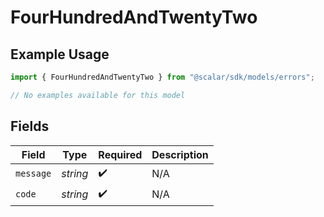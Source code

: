 # FourHundredAndTwentyTwo

## Example Usage

```typescript
import { FourHundredAndTwentyTwo } from "@scalar/sdk/models/errors";

// No examples available for this model
```

## Fields

| Field              | Type               | Required           | Description        |
| ------------------ | ------------------ | ------------------ | ------------------ |
| `message`          | *string*           | :heavy_check_mark: | N/A                |
| `code`             | *string*           | :heavy_check_mark: | N/A                |
